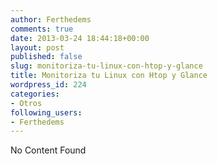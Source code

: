 ```yaml
---
author: Ferthedems
comments: true
date: 2013-03-24 18:44:18+00:00
layout: post
published: false
slug: monitoriza-tu-linux-con-htop-y-glance
title: Monitoriza tu Linux con Htop y Glance
wordpress_id: 224
categories:
- Otros
following_users:
- Ferthedems
---
```


No Content Found
